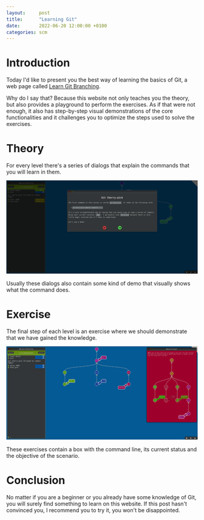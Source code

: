 ```yaml
---
layout:     post
title:      "Learning Git"
date:       2022-06-20 12:00:00 +0100
categories: scm
---
```


# Introduction

Today I'd like to present you the best way of learning the basics of Git, a web page called [Learn Git Branching](https://learngitbranching.js.org/).

Why do I say that? Because this website not only teaches you the theory, but also provides a playground to perform the exercises. As if that were not enough, it also has step-by-step visual demonstrations of the core functionalities and it challenges you to optimize the steps used to solve the exercises.

# Theory

For every level there's a series of dialogs that explain the commands that you will learn in them.

![theory](/assets/figures/2022-06-20-learning-git-theory.png)

Usually these dialogs also contain some kind of demo that visually shows what the command does.

# Exercise

The final step of each level is an exercise where we should demonstrate that we have gained the knowledge.

![exercise](/assets/figures/2022-06-20-learning-git-exercise.png)

These exercises contain a box with the command line, its current status and the objective of the scenario.

# Conclusion

No matter if you are a beginner or you already have some knowledge of Git, you will surely find something to learn on this website. If this post hasn't convinced you, I recommend you to try it, you won't be disappointed.
